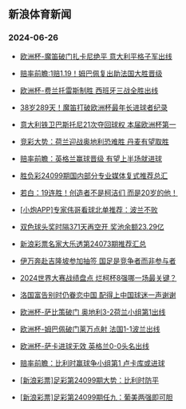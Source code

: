 ## 新浪体育新闻 
### 2024-06-26

+ [欧洲杯-魔笛破门扎卡尼绝平 意大利平格子军出线](https://sports.sina.com.cn/g/seriea/2024-06-25/doc-inazxaqs1695452.shtml)

+ [赔率前瞻:1赔1.19！姆巴佩复出助法国大胜晋级](https://sports.sina.com.cn/l/2024-06-25/doc-inazxaqs1663166.shtml)

+ [欧洲杯-费兰托雷斯制胜 西班牙三战全胜出线](https://sports.sina.com.cn/g/laliga/2024-06-25/doc-inazxaqs1697038.shtml)

+ [38岁289天！魔笛打破欧洲杯最年长进球者纪录](https://sports.sina.com.cn/global/europe/2024-06-25/doc-inazxaqt7192904.shtml)

+ [意大利铁卫巴斯托尼21次夺回球权 本届欧洲杯第一](https://sports.sina.com.cn/global/europe/2024-06-25/doc-inazxaqs1700149.shtml)

+ [竞彩大势：荷兰迎战奥地利恐难胜 丹麦有望取胜](https://sports.sina.com.cn/l/2024-06-25/doc-inazxaqt7166795.shtml)

+ [赔率前瞻：英格兰赢球晋级 有望上半场就进球](https://sports.sina.com.cn/l/2024-06-25/doc-inazxaqs1662106.shtml)

+ [胜负彩24099期国内部分专业媒体复式推荐总汇](https://sports.sina.com.cn/l/2024-06-25/doc-inazxhwr7108553.shtml)

+ [若白：19连胜！创造者不是柯洁们 而是20岁的他！](https://sports.sina.com.cn/go/2024-06-25/doc-inazxtnk1461191.shtml)

+ [[小炮APP]专家伟哥看球北单推荐：波兰不败](https://sports.sina.com.cn/l/2024-06-25/doc-inazxpen1583393.shtml)

+ [双色球头奖时隔371天再空开 奖池余额23.29亿](https://sports.sina.com.cn/l/2024-06-25/doc-inazykka1297369.shtml)

+ [新浪彩票名家大乐透第24073期推荐汇总](https://sports.sina.com.cn/l/2024-06-25/doc-inazxtnm6955162.shtml)

+ [伊万奔赴吉隆坡参加抽签 国足是竞争者而非参与者](https://sports.sina.com.cn/china/2024-06-25/doc-inazxxui6963487.shtml)

+ [2024世界大赛战绩盘点 烂柯杯8强哪一场最关键？](https://sports.sina.com.cn/go/2024-06-25/doc-inazxxuh1449347.shtml)

+ [洛国富告别时仍眷恋中国 配得上中国球迷一声谢谢](https://sports.sina.com.cn/china/2024-06-25/doc-inazxtnm7005209.shtml)

+ [欧洲杯-萨比策破门 奥地利3-2荷兰小组第1出线](https://sports.sina.com.cn/g/pl/2024-06-26/doc-inazzfps0916659.shtml)

+ [欧洲杯-姆巴佩破门莱万点射 法国1-1波兰出线](https://sports.sina.com.cn/g/laliga/2024-06-26/doc-inazzfpt6410301.shtml)

+ [欧洲杯-萨卡进球无效 英格兰0-0头名出线](https://sports.sina.com.cn/g/pl/2024-06-26/doc-inazzfpt6408657.shtml)

+ [赔率前瞻：比利时赢球争小组第1 卢卡库或进球](https://sports.sina.com.cn/l/2024-06-26/doc-inazzfpt6417391.shtml)

+ [[新浪彩票]足彩第24099期大势：比利时防平](https://sports.sina.com.cn/l/2024-06-26/doc-inazzfps0932586.shtml)

+ [[新浪彩票]足彩第24099期任九：葡美两强即可胆](https://sports.sina.com.cn/l/2024-06-26/doc-inazzfps0933233.shtml)

